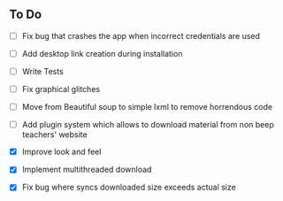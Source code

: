 ## To Do

- [ ] Fix bug that crashes the app when incorrect credentials are used

- [ ] Add desktop link creation during installation

- [ ] Write Tests

- [ ] Fix graphical glitches

- [ ] Move from Beautiful soup to simple lxml to remove horrendous code

- [ ] Add plugin system which allows to download material from non beep
      teachers' website

- [X] Improve look and feel

- [X] Implement multithreaded download

- [X] Fix bug where syncs downloaded size exceeds actual size
